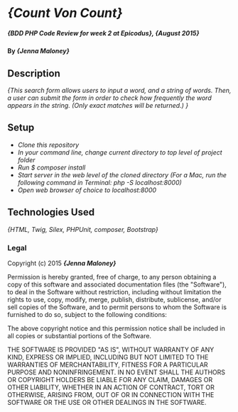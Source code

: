 # _{Count Von Count}_

##### _{BDD PHP Code Review for week 2 at Epicodus}, {August 2015}_

#### By _**{Jenna Maloney}**_

## Description

_{This search form allows users to input a word, and a string of words. Then, a user can submit the form in order to check how frequently the word appears in the string. (Only exact matches will be returned.) }_

## Setup

* _Clone this repository_
* _In your command line, change current directory to top level of project folder_
* _Run $ composer install_
* _Start server in the web level of the cloned directory (For a Mac, run the following command in Terminal: php -S localhost:8000)_
* _Open web browser of choice to localhost:8000_


## Technologies Used

_{HTML, Twig, Silex, PHPUnit, composer, Bootstrap}_

### Legal

Copyright (c) 2015 **_{Jenna Maloney}_**


Permission is hereby granted, free of charge, to any person obtaining a copy
of this software and associated documentation files (the "Software"), to deal
in the Software without restriction, including without limitation the rights
to use, copy, modify, merge, publish, distribute, sublicense, and/or sell
copies of the Software, and to permit persons to whom the Software is
furnished to do so, subject to the following conditions:

The above copyright notice and this permission notice shall be included in
all copies or substantial portions of the Software.

THE SOFTWARE IS PROVIDED "AS IS", WITHOUT WARRANTY OF ANY KIND, EXPRESS OR
IMPLIED, INCLUDING BUT NOT LIMITED TO THE WARRANTIES OF MERCHANTABILITY,
FITNESS FOR A PARTICULAR PURPOSE AND NONINFRINGEMENT. IN NO EVENT SHALL THE
AUTHORS OR COPYRIGHT HOLDERS BE LIABLE FOR ANY CLAIM, DAMAGES OR OTHER
LIABILITY, WHETHER IN AN ACTION OF CONTRACT, TORT OR OTHERWISE, ARISING FROM,
OUT OF OR IN CONNECTION WITH THE SOFTWARE OR THE USE OR OTHER DEALINGS IN
THE SOFTWARE.

